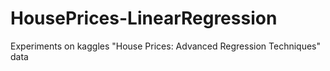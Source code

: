 # HousePrices-LinearRegression
Experiments on kaggles "House Prices: Advanced Regression Techniques" data
